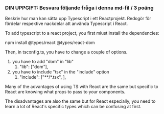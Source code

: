 ### DIN UPPGIFT: Besvara följande fråga i denna md-fil / 3 poäng

Beskriv hur man kan sätta upp Typescript i ett Reactprojekt. Redogör för fördelar respektive nackdelar att använda Typescript i React.

To add typescript to a react project, you first miust install the dependencies:

npm install @types/react @types/react-dom

Then, in tsconfig.ts, you have to change a couple of options.

1. you have to add "dom" in "lib"
   1. "lib": ["dom"],
2. you have to include "tsx" in the "include" option
   1. "include": ["**/*.tsx", ],

Many of the advantages of using TS with React are the same but specific to React are knowing what props to pass to your components.

The disadvantages are also the same but for React especially, you need to learn a lot of React's specific types which can be confusing at first.
